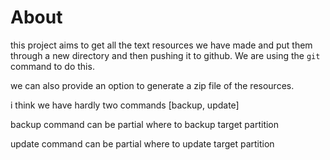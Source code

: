 # About
this project aims to get all the text resources we have made and put them through a new directory and then pushing it to github. We are using the `git` command to do this.

we can also provide an option to generate a zip file of the resources.

i think we have hardly two commands [backup, update] 

backup command can be partial where to backup target partition

update command can be partial where to update target partition
